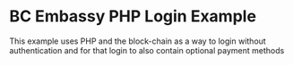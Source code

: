 # BC Embassy PHP Login Example

This example uses PHP and the block-chain as a way to login without authentication and for that login to also contain optional payment methods